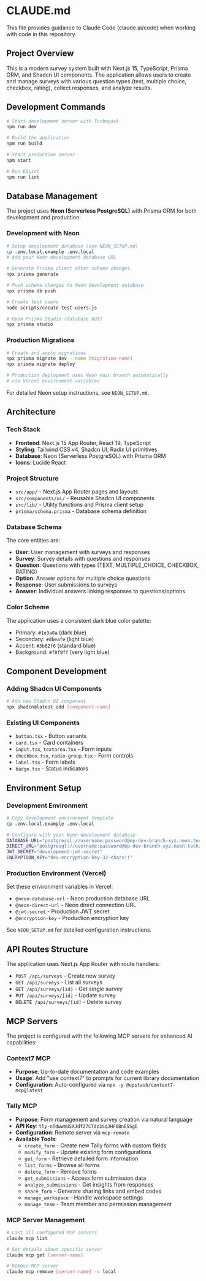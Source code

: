 # CLAUDE.md

This file provides guidance to Claude Code (claude.ai/code) when working with code in this repository.

## Project Overview

This is a modern survey system built with Next.js 15, TypeScript, Prisma ORM, and Shadcn UI components. The application allows users to create and manage surveys with various question types (text, multiple choice, checkbox, rating), collect responses, and analyze results.

## Development Commands

```bash
# Start development server with Turbopack
npm run dev

# Build the application
npm run build

# Start production server  
npm start

# Run ESLint
npm run lint
```

## Database Management

The project uses **Neon (Serverless PostgreSQL)** with Prisma ORM for both development and production:

### Development with Neon
```bash
# Setup development database (see NEON_SETUP.md)
cp .env.local.example .env.local
# Add your Neon development database URL

# Generate Prisma client after schema changes
npx prisma generate

# Push schema changes to Neon development database
npx prisma db push

# Create test users
node scripts/create-test-users.js

# Open Prisma Studio (database GUI)
npx prisma studio
```

### Production Migrations
```bash
# Create and apply migrations
npx prisma migrate dev --name [migration-name]
npx prisma migrate deploy

# Production deployment uses Neon main branch automatically
# via Vercel environment variables
```

For detailed Neon setup instructions, see `NEON_SETUP.md`.

## Architecture

### Tech Stack
- **Frontend**: Next.js 15 App Router, React 19, TypeScript
- **Styling**: Tailwind CSS v4, Shadcn UI, Radix UI primitives
- **Database**: Neon (Serverless PostgreSQL) with Prisma ORM
- **Icons**: Lucide React

### Project Structure
- `src/app/` - Next.js App Router pages and layouts
- `src/components/ui/` - Reusable Shadcn UI components
- `src/lib/` - Utility functions and Prisma client setup
- `prisma/schema.prisma` - Database schema definition

### Database Schema
The core entities are:
- **User**: User management with surveys and responses
- **Survey**: Survey details with questions and responses
- **Question**: Questions with types (TEXT, MULTIPLE_CHOICE, CHECKBOX, RATING)
- **Option**: Answer options for multiple choice questions
- **Response**: User submissions to surveys
- **Answer**: Individual answers linking responses to questions/options

### Color Scheme
The application uses a consistent dark blue color palette:
- Primary: `#1e3a8a` (dark blue)
- Secondary: `#dbeafe` (light blue)  
- Accent: `#3b82f6` (standard blue)
- Background: `#f0f9ff` (very light blue)

## Component Development

### Adding Shadcn UI Components
```bash
# Add new Shadcn UI component
npx shadcn@latest add [component-name]
```

### Existing UI Components
- `button.tsx` - Button variants
- `card.tsx` - Card containers
- `input.tsx`, `textarea.tsx` - Form inputs
- `checkbox.tsx`, `radio-group.tsx` - Form controls
- `label.tsx` - Form labels
- `badge.tsx` - Status indicators

## Environment Setup

### Development Environment
```bash
# Copy development environment template
cp .env.local.example .env.local

# Configure with your Neon development database
DATABASE_URL="postgresql://username:password@ep-dev-branch-xyz.neon.tech/neondb?sslmode=require"
DIRECT_URL="postgresql://username:password@ep-dev-branch-xyz.neon.tech/neondb?sslmode=require"
JWT_SECRET="development-jwt-secret"
ENCRYPTION_KEY="dev-encryption-key-32-chars!!"
```

### Production Environment (Vercel)
Set these environment variables in Vercel:
- `@neon-database-url` - Neon production database URL
- `@neon-direct-url` - Neon direct connection URL  
- `@jwt-secret` - Production JWT secret
- `@encryption-key` - Production encryption key

See `NEON_SETUP.md` for detailed configuration instructions.

## API Routes Structure

The application uses Next.js App Router with route handlers:
- `POST /api/surveys` - Create new survey
- `GET /api/surveys` - List all surveys  
- `GET /api/surveys/[id]` - Get single survey
- `PUT /api/surveys/[id]` - Update survey
- `DELETE /api/surveys/[id]` - Delete survey

## MCP Servers

The project is configured with the following MCP servers for enhanced AI capabilities:

### Context7 MCP
- **Purpose**: Up-to-date documentation and code examples
- **Usage**: Add "use context7" to prompts for current library documentation
- **Configuration**: Auto-configured via `npx -y @upstash/context7-mcp@latest`

### Tally MCP
- **Purpose**: Form management and survey creation via natural language
- **API Key**: `tly-nTdwwmUSXJdfZ7CTdz3SqJHF0BnE5SgE`
- **Configuration**: Remote server via `mcp-remote`
- **Available Tools**:
  - `create_form` - Create new Tally forms with custom fields
  - `modify_form` - Update existing form configurations
  - `get_form` - Retrieve detailed form information
  - `list_forms` - Browse all forms
  - `delete_form` - Remove forms
  - `get_submissions` - Access form submission data
  - `analyze_submissions` - Get insights from responses
  - `share_form` - Generate sharing links and embed codes
  - `manage_workspace` - Handle workspace settings
  - `manage_team` - Team member and permission management

### MCP Server Management
```bash
# List all configured MCP servers
claude mcp list

# Get details about specific server
claude mcp get [server-name]

# Remove MCP server
claude mcp remove [server-name] -s local
```